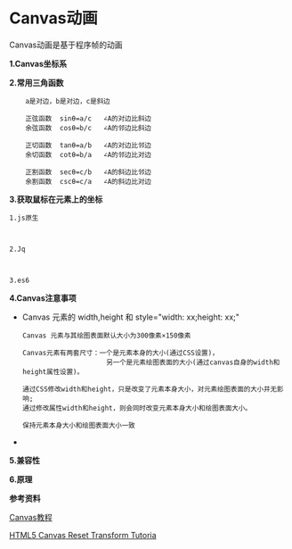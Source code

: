 Canvas动画
=========

Canvas动画是基于程序帧的动画

**1.Canvas坐标系**





**2.常用三角函数**
        
        a是对边，b是对边，c是斜边
        
        正弦函数  sinθ=a/c   ∠A的对边比斜边
        余弦函数  cosθ=b/c   ∠A的邻边比斜边
        
        正切函数  tanθ=a/b   ∠A的对边比邻边
        余切函数  cotθ=b/a   ∠A的邻边比对边
        
        正割函数  secθ=c/b   ∠A的斜边比邻边
        余割函数  cscθ=c/a   ∠A的斜边比对边

**3.获取鼠标在元素上的坐标**

    1.js原生
    
    
    
    2.Jq



    3.es6

**4.Canvas注意事项**
 
   * Canvas 元素的 width,height 和 style="width: xx;height: xx;" 
   
         Canvas 元素与其绘图表面默认大小为300像素×150像素

         Canvas元素有两套尺寸：一个是元素本身的大小(通过CSS设置)，    
                              另一个是元素绘图表面的大小(通过canvas自身的width和height属性设置)。   

         通过CSS修改width和height，只是改变了元素本身大小，对元素绘图表面的大小并无影响;   
         通过修改属性width和height，则会同时改变元素本身大小和绘图表面大小。   
         
         保持元素本身大小和绘图表面大小一致
   
        
       
   * 


**5.兼容性**


**6.原理**

**参考资料**

[Canvas教程](https://developer.mozilla.org/zh-CN/docs/Web/API/Canvas_API/Tutorial)

[HTML5 Canvas Reset Transform Tutoria](http://www.html5canvastutorials.com/advanced/html5-canvas-reset-transform-tutorial/)



